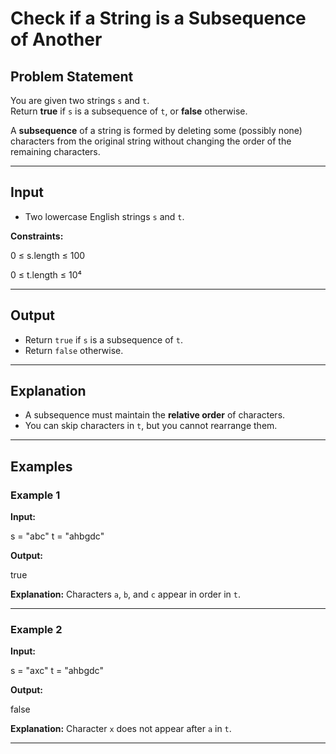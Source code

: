 # Check if a String is a Subsequence of Another

## Problem Statement
You are given two strings `s` and `t`.  
Return **true** if `s` is a subsequence of `t`, or **false** otherwise.

A **subsequence** of a string is formed by deleting some (possibly none) characters from the original string without changing the order of the remaining characters.

---

## Input
- Two lowercase English strings `s` and `t`.

**Constraints:**

0 ≤ s.length ≤ 100

0 ≤ t.length ≤ 10⁴


---

## Output
- Return `true` if `s` is a subsequence of `t`.
- Return `false` otherwise.

---

## Explanation
- A subsequence must maintain the **relative order** of characters.
- You can skip characters in `t`, but you cannot rearrange them.

---

## Examples

### Example 1
**Input:**

s = "abc"
t = "ahbgdc"

**Output:**

true

**Explanation:**
Characters `a`, `b`, and `c` appear in order in `t`.

---

### Example 2
**Input:**

s = "axc"
t = "ahbgdc"

**Output:**

false

**Explanation:**
Character `x` does not appear after `a` in `t`.

---
